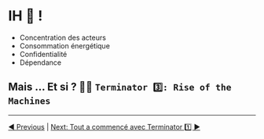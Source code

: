 # IH 🤪 !

- Concentration des acteurs
- Consommation énergétique
- Confidentialité
- Dépendance

## Mais ... Et si ? 🤔🤖 `Terminator 3️⃣: Rise of the Machines`
___
[◀️ Previous](./03-replace.md#ia--) | [Next: Tout a commencé avec Terminator 1️⃣ ▶️](./05-terminator_1.md#résumé-de-terminator-1)